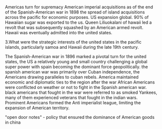 Americas turn for supremacy
	American imperial acquisitions as of the end of the Spanish-American war in 1898 the spread of island acquisitions across the pacific for economic purposes. US expansion global. 90% of Hawaiian sugar was exported to the us. Queen Liliuokalani of hawaii led a revolt that was subsequently squashed by an American armed revolt. Hawaii was eventually admitted into the united states.

3.What were the strategic interests of the united states in the pacific islands, particularly samoa and Hawaii during the late 19th century.

The Spanish-American war in 1896 marked a pivotal turn for the united states, the US a relatively young and small country challenging a global super power with spain becoming the dominant force geopolitically. the spanish american war was primarily over Cuban independence, the Americans drawing paralleles to cuban rebels. America maintained economic and diplomatic ties to the region after the war
	African Americans were conflicted on weather or not to fight in the Spanish american war. black americans that fought in the war were referred to as smoked Yankees, many of them experienced veterans that fought in the indian wars.
Prominent Americans formed the Anti imperialist league, limiting the expansion of American territory. 


"open door notes" - policy that ensured the dominance of American goods in china